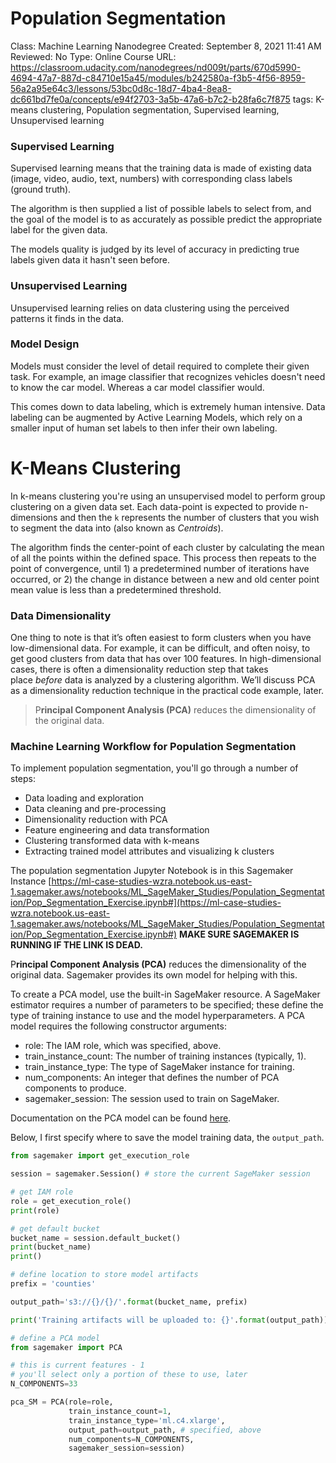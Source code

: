 # Population Segmentation

Class: Machine Learning Nanodegree
Created: September 8, 2021 11:41 AM
Reviewed: No
Type: Online Course
URL: https://classroom.udacity.com/nanodegrees/nd009t/parts/670d5990-4694-47a7-887d-c84710e15a45/modules/b242580a-f3b5-4f56-8959-56a2a95e64c3/lessons/53bc0d8c-18d7-4ba4-8ea8-dc661bd7fe0a/concepts/e94f2703-3a5b-47a6-b7c2-b28fa6c7f875
tags: K-means clustering, Population segmentation, Supervised learning, Unsupervised learning

### Supervised Learning

Supervised learning means that the training data is made of existing data (image, video, audio, text, numbers) with corresponding class labels (ground truth).

The algorithm is then supplied a list of possible labels to select from, and the goal of the model is to as accurately as possible predict the appropriate label for the given data.

The models quality is judged by its level of accuracy in predicting true labels given data it hasn't seen before.

### Unsupervised Learning

Unsupervised learning relies on data clustering using the perceived patterns it finds in the data.

### Model Design

Models must consider the level of detail required to complete their given task. For example, an image classifier that recognizes vehicles doesn't need to know the car model. Whereas a car model classifier would. 

This comes down to data labeling, which is extremely human intensive. Data labeling can be augmented by Active Learning Models, which rely on a smaller input of human set labels to then infer their own labeling.

# K-Means Clustering

In k-means clustering you're using an unsupervised model to perform group clustering on a given data set. Each data-point is expected to provide n-dimensions and then the `k` represents the number of clusters that you wish to segment the data into (also known as *Centroids*).

The algorithm finds the center-point of each cluster by calculating the mean of all the points within the defined space. This process then repeats to the point of convergence, until 1) a predetermined number of iterations have occurred, or 2) the change in distance between a new and old center point mean value is less than a predetermined threshold.

### **Data Dimensionality**

One thing to note is that it’s often easiest to form clusters when you have low-dimensional data. For example, it can be difficult, and often noisy, to get good clusters from data that has over 100 features. In high-dimensional cases, there is often a dimensionality reduction step that takes place *before* data is analyzed by a clustering algorithm. We’ll discuss PCA as a dimensionality reduction technique in the practical code example, later.

> P**rincipal Component Analysis (PCA)** reduces the dimensionality of the original data.
> 

### **Machine Learning Workflow for Population Segmentation**

To implement population segmentation, you'll go through a number of steps:

- Data loading and exploration
- Data cleaning and pre-processing
- Dimensionality reduction with PCA
- Feature engineering and data transformation
- Clustering transformed data with k-means
- Extracting trained model attributes and visualizing k clusters

The population segmentation Jupyter Notebook is in this Sagemaker Instance [https://ml-case-studies-wzra.notebook.us-east-1.sagemaker.aws/notebooks/ML_SageMaker_Studies/Population_Segmentation/Pop_Segmentation_Exercise.ipynb#](https://ml-case-studies-wzra.notebook.us-east-1.sagemaker.aws/notebooks/ML_SageMaker_Studies/Population_Segmentation/Pop_Segmentation_Exercise.ipynb#) **MAKE SURE SAGEMAKER IS RUNNING IF THE LINK IS DEAD.**

P**rincipal Component Analysis (PCA)** reduces the dimensionality of the original data. Sagemaker provides its own model for helping with this. 

To create a PCA model, use the built-in SageMaker resource. A SageMaker estimator requires a number of parameters to be specified; these define the type of training instance to use and the model hyperparameters. A PCA model requires the following constructor arguments:

- role: The IAM role, which was specified, above.
- train_instance_count: The number of training instances (typically, 1).
- train_instance_type: The type of SageMaker instance for training.
- num_components: An integer that defines the number of PCA components to produce.
- sagemaker_session: The session used to train on SageMaker.

Documentation on the PCA model can be found [here](http://sagemaker.readthedocs.io/en/latest/pca.html).

Below, I first specify where to save the model training data, the `output_path`.

```python
from sagemaker import get_execution_role

session = sagemaker.Session() # store the current SageMaker session

# get IAM role
role = get_execution_role()
print(role)

# get default bucket
bucket_name = session.default_bucket()
print(bucket_name)
print()

# define location to store model artifacts
prefix = 'counties'

output_path='s3://{}/{}/'.format(bucket_name, prefix)

print('Training artifacts will be uploaded to: {}'.format(output_path))

# define a PCA model
from sagemaker import PCA

# this is current features - 1
# you'll select only a portion of these to use, later
N_COMPONENTS=33

pca_SM = PCA(role=role,
             train_instance_count=1,
             train_instance_type='ml.c4.xlarge',
             output_path=output_path, # specified, above
             num_components=N_COMPONENTS, 
             sagemaker_session=session)
```